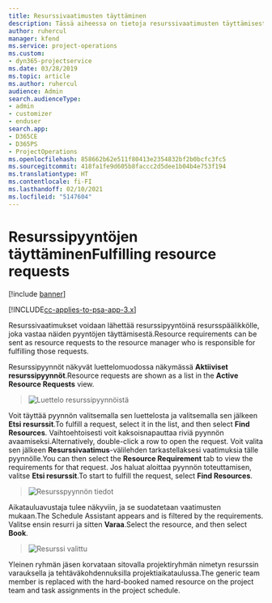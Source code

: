 ```yaml
---
title: Resurssivaatimusten täyttäminen
description: Tässä aiheessa on tietoja resurssivaatimusten täyttämisestä.
author: ruhercul
manager: kfend
ms.service: project-operations
ms.custom:
- dyn365-projectservice
ms.date: 03/28/2019
ms.topic: article
ms.author: ruhercul
audience: Admin
search.audienceType:
- admin
- customizer
- enduser
search.app:
- D365CE
- D365PS
- ProjectOperations
ms.openlocfilehash: 858662b62e511f80413e2354832bf2b0bcfc3fc5
ms.sourcegitcommit: 418fa1fe9d605b8faccc2d5dee1b04b4e753f194
ms.translationtype: HT
ms.contentlocale: fi-FI
ms.lasthandoff: 02/10/2021
ms.locfileid: "5147604"
---
```

# <a name="fulfilling-resource-requests"></a><span data-ttu-id="2ba6a-103">Resurssipyyntöjen täyttäminen</span><span class="sxs-lookup"><span data-stu-id="2ba6a-103">Fulfilling resource requests</span></span>

[!include [banner](../includes/psa-now-project-operations.md)]

[!INCLUDE[cc-applies-to-psa-app-3.x](../includes/cc-applies-to-psa-app-3x.md)]

<span data-ttu-id="2ba6a-104">Resurssivaatimukset voidaan lähettää resurssipyyntöinä resursspäälikkölle, joka vastaa näiden pyyntöjen täyttämisestä.</span><span class="sxs-lookup"><span data-stu-id="2ba6a-104">Resource requirements can be sent as resource requests to the resource manager who is responsible for fulfilling those requests.</span></span>

<span data-ttu-id="2ba6a-105">Resurssipyynnöt näkyvät luettelomuodossa näkymässä **Aktiiviset resurssipyynnöt**.</span><span class="sxs-lookup"><span data-stu-id="2ba6a-105">Resource requests are shown as a list in the **Active Resource Requests** view.</span></span>

> ![Luettelo resurssipyynnöistä](media/Resource-Management-image59.png)

<span data-ttu-id="2ba6a-107">Voit täyttää pyynnön valitsemalla sen luettelosta ja valitsemalla sen jälkeen **Etsi resurssit**.</span><span class="sxs-lookup"><span data-stu-id="2ba6a-107">To fulfill a request, select it in the list, and then select **Find Resources**.</span></span> <span data-ttu-id="2ba6a-108">Vaihtoehtoisesti voit kaksoisnapauttaa riviä pyynnön avaamiseksi.</span><span class="sxs-lookup"><span data-stu-id="2ba6a-108">Alternatively, double-click a row to open the request.</span></span> <span data-ttu-id="2ba6a-109">Voit valita sen jälkeen **Resurssivaatimus**-välilehden tarkastellaksesi vaatimuksia tälle pyynnölle.</span><span class="sxs-lookup"><span data-stu-id="2ba6a-109">You can then select the **Resource Requirement** tab to view the requirements for that request.</span></span> <span data-ttu-id="2ba6a-110">Jos haluat aloittaa pyynnön toteuttamisen, valitse **Etsi resurssit**.</span><span class="sxs-lookup"><span data-stu-id="2ba6a-110">To start to fulfill the request, select **Find Resources**.</span></span>

> ![Resursspyynnön tiedot](media/Resource-Management-image60.png)

<span data-ttu-id="2ba6a-112">Aikatauluavustaja tulee näkyviin, ja se suodatetaan vaatimusten mukaan.</span><span class="sxs-lookup"><span data-stu-id="2ba6a-112">The Schedule Assistant appears and is filtered by the requirements.</span></span> <span data-ttu-id="2ba6a-113">Valitse ensin resurri ja sitten **Varaa**.</span><span class="sxs-lookup"><span data-stu-id="2ba6a-113">Select the resource, and then select **Book**.</span></span>

> ![Resurssi valittu](media/Resource-Management-image61.png)

<span data-ttu-id="2ba6a-115">Yleinen ryhmän jäsen korvataan sitovalla projektiryhmän nimetyn resurssin varauksella ja tehtäväkohdennuksilla projektiaikataulussa.</span><span class="sxs-lookup"><span data-stu-id="2ba6a-115">The generic team member is replaced with the hard-booked named resource on the project team and task assignments in the project schedule.</span></span>
